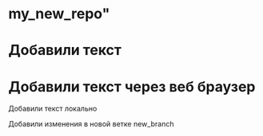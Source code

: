 ﻿# my_new_repo"

# Добавили текст 

# Добавили текст через веб браузер

Добавили текст локально

Добавили изменения в новой ветке new_branch

